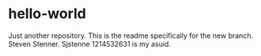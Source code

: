 # hello-world
Just another repository.
This is the readme specifically for the new branch.
Steven Stenner. Sjstenne 1214532631 is my asuid.

